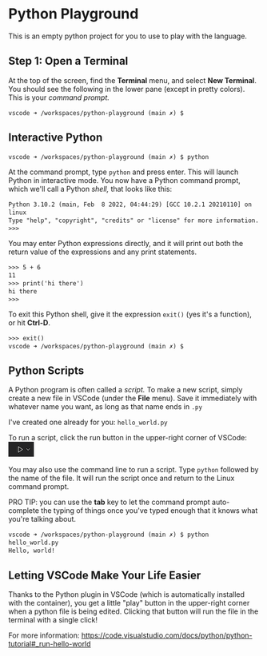 # Python Playground
This is an empty python project for you to use to play with the language.

## Step 1: Open a Terminal
At the top of the screen, find the **Terminal** menu, and select **New Terminal**. You should see the following in the lower pane (except in pretty colors). This is your *command prompt.*

```
vscode ➜ /workspaces/python-playground (main ✗) $
```

## Interactive Python
```
vscode ➜ /workspaces/python-playground (main ✗) $ python
```
At the command prompt, type `python` and press enter. This will launch Python in interactive mode. You now have a Python command prompt, which we'll call a Python *shell,* that looks like this:
```
Python 3.10.2 (main, Feb  8 2022, 04:44:29) [GCC 10.2.1 20210110] on linux
Type "help", "copyright", "credits" or "license" for more information.
>>>
```
You may enter Python expressions directly, and it will print out both the return value of the expressions and any print statements. 
```
>>> 5 + 6
11
>>> print('hi there')
hi there
>>>
```
To exit this Python shell, give it the expression `exit()` (yes it's a function), or hit **Ctrl-D**.
```
>>> exit()
vscode ➜ /workspaces/python-playground (main ✗) $
```

## Python Scripts
A Python program is often called a *script.* To make a new script, simply create a new file in VSCode (under the **File** menu). Save it immediately with whatever name you want, as long as that name ends in `.py`

I've created one already for you: `hello_world.py`

To run a script, click the run button in the upper-right corner of VSCode: ![Script run button](img/run_button.png)

You may also use the command line to run a script. Type `python` followed by the name of the file. It will run the script once and return to the Linux command prompt.

PRO TIP: you can use the **tab** key to let the command prompt auto-complete the typing of things once you've typed enough that it knows what you're talking about.

```
vscode ➜ /workspaces/python-playground (main ✗) $ python hello_world.py 
Hello, world!
```

## Letting VSCode Make Your Life Easier
Thanks to the Python plugin in VSCode (which is automatically installed with the container), you get
a little "play" button in the upper-right corner when a python file is being edited. Clicking that button will run the file in the terminal with a single click!

For more information: <https://code.visualstudio.com/docs/python/python-tutorial#_run-hello-world>